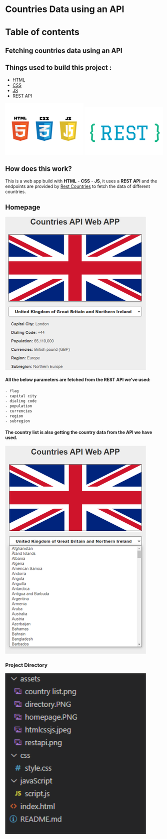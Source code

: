 # Countries Data using an API

# Table of contents

## Fetching countries data using an API

## Things used to build this project :

- [HTML](https://en.wikipedia.org/wiki/HTML)
- [CSS](https://en.wikipedia.org/wiki/Cascading_Style_Sheets)
- [JS](https://en.wikipedia.org/wiki/JavaScript)
- [REST API](https://en.wikipedia.org/wiki/Representational_state_transfer)

<img src="assets/htmlcssjs.jpeg" width="250px">
<img src="assets/restapi.png" width="250px">

## How does this work?

This is a web app build with **HTML** - **CSS** - **JS**, it uses a **REST API** and the endpoints are provided by [Rest Countries](https://restcountries.eu/) to fetch the data of different countries.

## Homepage

<img src="assets/homepage.png" width="450px">

#### All the below parameters are fetched from the REST API we've used:

    - flag
    - capital city
    - dialing code
    - population
    - currencies
    - region
    - subregion

#### The country list is also getting the country data from the API we have used.

<img src="assets/country list.png" width="450px">

### Project Directory

<img src="assets/directory.png" width="450px">
